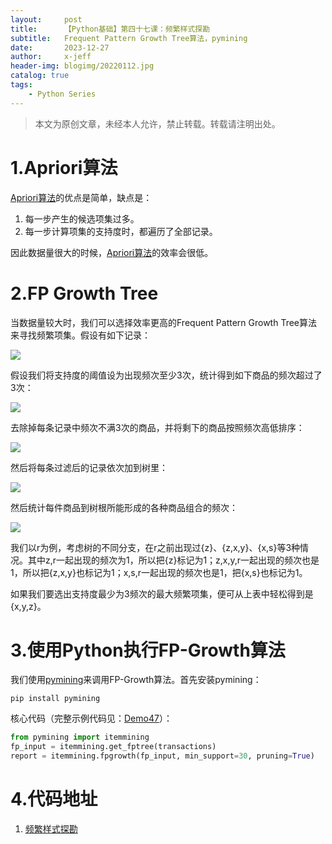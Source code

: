 ```yaml
---
layout:     post
title:      【Python基础】第四十七课：频繁样式探勘
subtitle:   Frequent Pattern Growth Tree算法，pymining
date:       2023-12-27
author:     x-jeff
header-img: blogimg/20220112.jpg
catalog: true
tags:
    - Python Series
---
```

>本文为原创文章，未经本人允许，禁止转载。转载请注明出处。

# 1.Apriori算法

[Apriori算法](http://shichaoxin.com/2023/09/28/Python基础-第四十六课-关联分析/#2apriori算法)的优点是简单，缺点是：

1. 每一步产生的候选项集过多。
2. 每一步计算项集的支持度时，都遍历了全部记录。

因此数据量很大的时候，[Apriori算法](http://shichaoxin.com/2023/09/28/Python基础-第四十六课-关联分析/#2apriori算法)的效率会很低。

# 2.FP Growth Tree

当数据量较大时，我们可以选择效率更高的Frequent Pattern Growth Tree算法来寻找频繁项集。假设有如下记录：

![](https://xjeffblogimg.oss-cn-beijing.aliyuncs.com/BLOGIMG/BlogImage/PythonSeries/Lesson47/47x1.png)

假设我们将支持度的阈值设为出现频次至少3次，统计得到如下商品的频次超过了3次：

![](https://xjeffblogimg.oss-cn-beijing.aliyuncs.com/BLOGIMG/BlogImage/PythonSeries/Lesson47/47x2.png)

去除掉每条记录中频次不满3次的商品，并将剩下的商品按照频次高低排序：

![](https://xjeffblogimg.oss-cn-beijing.aliyuncs.com/BLOGIMG/BlogImage/PythonSeries/Lesson47/47x3.png)

然后将每条过滤后的记录依次加到树里：

![](https://xjeffblogimg.oss-cn-beijing.aliyuncs.com/BLOGIMG/BlogImage/PythonSeries/Lesson47/47x4.png)

然后统计每件商品到树根所能形成的各种商品组合的频次：

![](https://xjeffblogimg.oss-cn-beijing.aliyuncs.com/BLOGIMG/BlogImage/PythonSeries/Lesson47/47x5.png)

我们以r为例，考虑树的不同分支，在r之前出现过{z}、{z,x,y}、{x,s}等3种情况。其中z,r一起出现的频次为1，所以把{z}标记为1；z,x,y,r一起出现的频次也是1，所以把{z,x,y}也标记为1；x,s,r一起出现的频次也是1，把{x,s}也标记为1。

如果我们要选出支持度最少为3频次的最大频繁项集，便可从上表中轻松得到是{x,y,z}。

# 3.使用Python执行FP-Growth算法

我们使用[pymining](https://github.com/bartdag/pymining)来调用FP-Growth算法。首先安装pymining：

```
pip install pymining
```

核心代码（完整示例代码见：[Demo47](https://github.com/x-jeff/Python_Code_Demo/tree/master/Demo47)）：

```python
from pymining import itemmining
fp_input = itemmining.get_fptree(transactions)
report = itemmining.fpgrowth(fp_input, min_support=30, pruning=True)
```

# 4.代码地址

1. [频繁样式探勘](https://github.com/x-jeff/Python_Code_Demo/tree/master/Demo47)